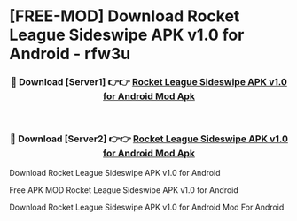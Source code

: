 # [FREE-MOD] Download Rocket League Sideswipe APK v1.0 for Android - rfw3u


<div align="center">
<h3>🔴 Download [Server1] 👉👉 <a href="https://apk-comot.site?title=Rocket_League_Sideswipe_APK_v1.0_for_Android">Rocket League Sideswipe APK v1.0 for Android Mod Apk</a></h3><br>

<h3>🔴 Download [Server2] 👉👉 <a href="https://apk-comot.site?title=Rocket_League_Sideswipe_APK_v1.0_for_Android">Rocket League Sideswipe APK v1.0 for Android Mod Apk</a></h3>
</div>



Download Rocket League Sideswipe APK v1.0 for Android 

Free APK MOD Rocket League Sideswipe APK v1.0 for Android 

Download Rocket League Sideswipe APK v1.0 for Android Mod For Android
